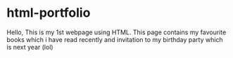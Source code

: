 # html-portfolio
Hello, This is my 1st webpage using HTML.  This page contains my favourite books which i have read recently and invitation to my birthday party which is next year (lol) 
